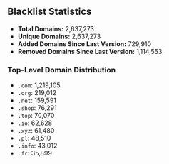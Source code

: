 ## Blacklist Statistics

- **Total Domains:** 2,637,273
- **Unique Domains:** 2,637,273
- **Added Domains Since Last Version:** 729,910
- **Removed Domains Since Last Version:** 1,114,553

### Top-Level Domain Distribution

-  `.com`: 1,219,105
-  `.org`: 219,012
-  `.net`: 159,591
-  `.shop`: 76,291
-  `.top`: 70,070
-  `.io`: 62,628
-  `.xyz`: 61,480
-  `.pl`: 48,510
-  `.info`: 43,012
-  `.fr`: 35,899
